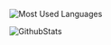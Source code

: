 
![Most Used Languages](https://github-readme-stats.vercel.app/api/top-langs/?username=muyuan0504&theme=dark&layout=compact)

![GithubStats](https://github-readme-stats.vercel.app/api?username=muyuan0504&show_icons=true&theme=dark&count_private=true)
